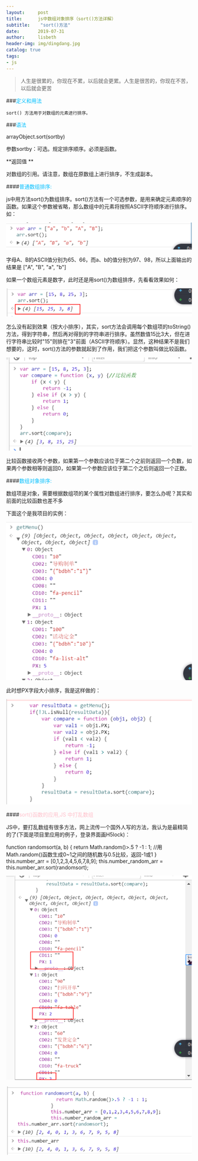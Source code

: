 ```yaml
---
layout:     post
title:      js中数组对象排序（sort()方法详解）
subtitle:    "sort()方法"
date:       2019-07-31
author:     lisbeth
header-img: img/dingdang.jpg
catalog: true
tags:
- js
---
```

> 人生是很累的，你现在不累，以后就会更累。人生是很苦的，你现在不苦，以后就会更苦


 ###<font color="deepskyblue">定义和用法</font>
 
    sort() 方法用于对数组的元素进行排序。

 ###<font color="deepskyblue">语法</font>
 
   arrayObject.sort(sortby)

  参数sortby：可选。规定排序顺序。必须是函数。

  **返回值 **
  
  对数组的引用。请注意，数组在原数组上进行排序，不生成副本。

 
####<font color="deepskyblue">普通数组排序:</font>

   js中用方法sort()为数组排序。sort()方法有一个可选参数，是用来确定元素顺序的函数。如果这个参数被省略，那么数组中的元素将按照ASCII字符顺序进行排序。如：
   
![sort方法](https://raw.githubusercontent.com/lisbeth0720/lisbeth0720.github.io/master/img/sort1.png)

字母A、B的ASCII值分别为65、66，而a、b的值分别为97、98，所以上面输出的结果是 ["A", "B", "a", "b"] 

如果一个数组元素是数字，此时还是用sort()为数组排序，先看看效果如何：

![sort方法](https://raw.githubusercontent.com/lisbeth0720/lisbeth0720.github.io/master/img/sort2.png)

怎么没有起到效果（按大小排序），其实，sort方法会调用每个数组项的toString()方法，得到字符串，然后再对得到的字符串进行排序。虽然数值15比3大，但在进行字符串比较时"15"则排在"3"前面（ASCII字符顺序）。显然，这种结果不是我们想要的，这时，sort()方法的参数就起到了作用，我们把这个参数叫做比较函数。

![sort方法](https://raw.githubusercontent.com/lisbeth0720/lisbeth0720.github.io/master/img/sort3.png)

比较函数接收两个参数，如果第一个参数应该位于第二个之前则返回一个负数，如果两个参数相等则返回0，如果第一个参数应该位于第二个之后则返回一个正数。

 ####<font color="deepskyblue">数组对象排序:</font>
 
  数组项是对象，需要根据数组项的某个属性对数组进行排序，要怎么办呢？其实和前面的比较函数也差不多

下面这个是我项目的实例：

![sort方法](https://raw.githubusercontent.com/lisbeth0720/lisbeth0720.github.io/master/img/sort4.png)

此时想PX字段大小排序，我是这样做的：


![sort方法](https://raw.githubusercontent.com/lisbeth0720/lisbeth0720.github.io/master/img/sort5.png)


####<font color="pink">sort()函数的应用,JS 中打乱数组</font>

JS中，要打乱数组有很多方法，网上流传一个国外人写的方法，我认为是最精简的了(下面是项目里应用的例子，登录界面画H5lock)：

function randomsort(a, b) {
return Math.random()>.5 ? -1 : 1;  //用Math.random()函数生成0~1之间的随机数与0.5比较，返回-1或1
}
this.number_arr = [0,1,2,3,4,5,6,7,8,9];
this.number_random_arr = this.number_arr.sort(randomsort);

![sort方法](https://raw.githubusercontent.com/lisbeth0720/lisbeth0720.github.io/master/img/sort6.png)

![sort方法](https://raw.githubusercontent.com/lisbeth0720/lisbeth0720.github.io/master/img/sort7.png)
